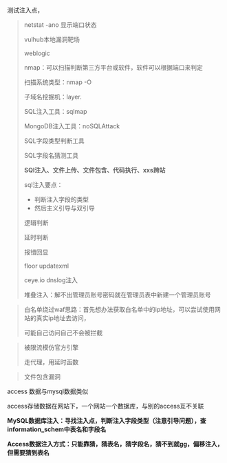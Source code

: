 测试注入点，

>   
>
>   netstat -ano 显示端口状态
>
>   vulhub本地漏洞靶场
>
>   weblogic
>
>   nmap：可以扫描判断第三方平台或软件，软件可以根据端口来判定
>
>   扫描系统类型：nmap -O 
>
>   子域名挖掘机：layer.
>
>   SQL注入工具：sqlmap
>
>   MongoDB注入工具：noSQLAttack
>
>   
>
>   SQL字段类型判断工具
>
>   SQL字段名猜测工具
>
>   
>
>   **SQl注入、文件上传、文件包含、代码执行、xxs跨站**
>
>   sql注入要点：
>
>   -   判断注入字段的类型
>   -   然后主义引导与双引导
>
>   逻辑判断
>
>   延时判断
>
>   报错回显
>
>   floor	updatexml
>
>   ceye.io dnslog注入
>
>   堆叠注入：解不出管理员账号密码就在管理员表中新建一个管理员账号



>   白名单绕过waf思路：首先想办法获取白名单中的ip地址，可以尝试使用网站的真实ip地址去访问，
>
>   可能自己访问自己不会被拦截

>   被限流模仿官方引擎
>
>   走代理，用延时函数



>   文件包含漏洞

access 数据与mysql数据类似

access存储数据在网站下，一个网站一个数据库，与别的access互不关联



**MySQL数据库注入：寻找注入点，判断注入字段类型（注意引导问题），查information_schem中表名和字段名**

**Access数据注入方式：只能靠猜，猜表名，猜字段名，猜不到就gg，偏移注入，但需要猜到表名**





